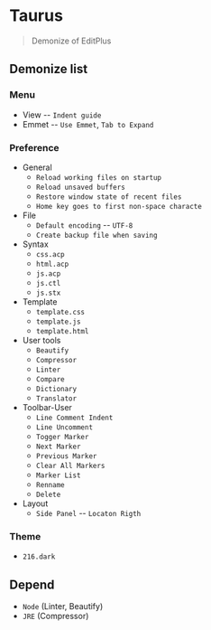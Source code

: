 # Taurus
> Demonize of EditPlus

## Demonize list

### Menu
+ View -- `Indent guide`
+ Emmet -- `Use Emmet`, `Tab to Expand`

### Preference
* General
	+ `Reload working files on startup`
	+ `Reload unsaved buffers`
	+ `Restore window state of recent files`
	+ `Home key goes to first non-space characte`
* File
    * `Default encoding` -- `UTF-8`
    * `Create backup file when saving`
* Syntax
    + `css.acp`
    + `html.acp`
    + `js.acp`
    + `js.ctl`
    * `js.stx`
* Template
    + `template.css`
    + `template.js`
    * `template.html`
* User tools
    + `Beautify`
    + `Compressor`
    + `Linter`
    + `Compare`
    + `Dictionary`
    + `Translator`
* Toolbar-User
	+ `Line Comment Indent`
	+ `Line Uncomment`
	+ `Togger Marker`
	+ `Next Marker`
	+ `Previous Marker`
	+ `Clear All Markers`
	+ `Marker List`
	+ `Renname`
	+ `Delete`
* Layout
    + `Side Panel` -- `Locaton Rigth`

### Theme
+ `216.dark`

## Depend 
* `Node` (Linter, Beautify)
* `JRE` (Compressor)